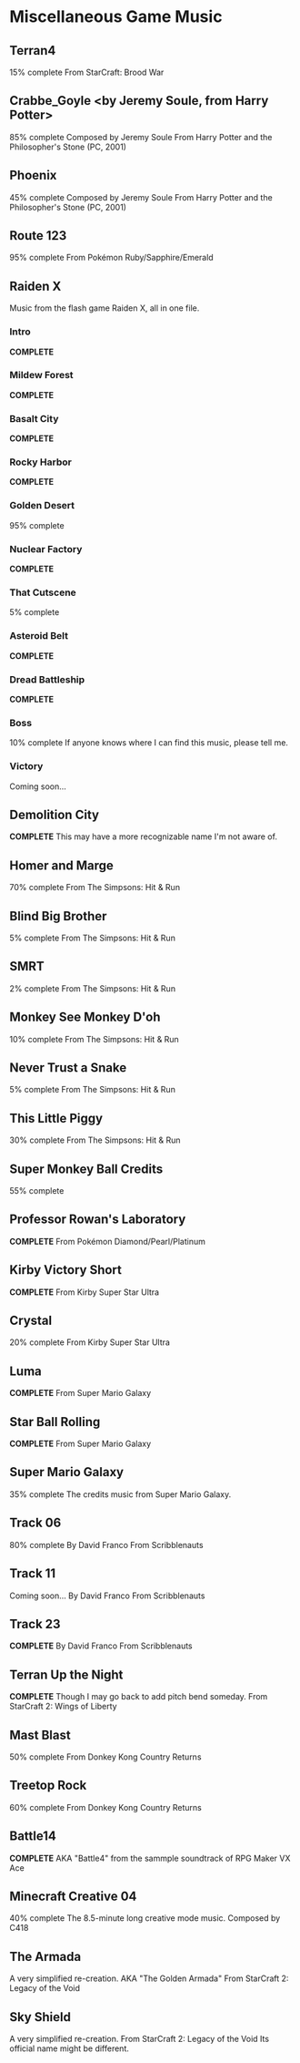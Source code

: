 # Miscellaneous Game Music

## Terran4
15% complete
From StarCraft: Brood War

## Crabbe_Goyle <by Jeremy Soule, from Harry Potter>
85% complete
Composed by Jeremy Soule
From Harry Potter and the Philosopher's Stone (PC, 2001)

## Phoenix
45% complete
Composed by Jeremy Soule
From Harry Potter and the Philosopher's Stone (PC, 2001)

## Route 123
95% complete
From Pokémon Ruby/Sapphire/Emerald

## Raiden X
Music from the flash game Raiden X, all in one file.

### Intro
**COMPLETE**

### Mildew Forest
**COMPLETE**

### Basalt City
**COMPLETE**

### Rocky Harbor
**COMPLETE**

### Golden Desert
95% complete

### Nuclear Factory
**COMPLETE**

### That Cutscene
5% complete

### Asteroid Belt
**COMPLETE**

### Dread Battleship
**COMPLETE**

### Boss
10% complete
If anyone knows where I can find this music, please tell me.

### Victory
Coming soon...

## Demolition City
**COMPLETE**
This may have a more recognizable name I'm not aware of.

## Homer and Marge
70% complete
From The Simpsons: Hit & Run

## Blind Big Brother
5% complete
From The Simpsons: Hit & Run

## SMRT
2% complete
From The Simpsons: Hit & Run

## Monkey See Monkey D'oh
10% complete
From The Simpsons: Hit & Run

## Never Trust a Snake
5% complete
From The Simpsons: Hit & Run

## This Little Piggy
30% complete
From The Simpsons: Hit & Run

## Super Monkey Ball Credits
55% complete

## Professor Rowan's Laboratory
**COMPLETE**
From Pokémon Diamond/Pearl/Platinum

## Kirby Victory Short
**COMPLETE**
From Kirby Super Star Ultra

## Crystal
20% complete
From Kirby Super Star Ultra

## Luma
**COMPLETE**
From Super Mario Galaxy

## Star Ball Rolling
**COMPLETE**
From Super Mario Galaxy

## Super Mario Galaxy
35% complete
The credits music from Super Mario Galaxy.

## Track 06
80% complete
By David Franco
From Scribblenauts

## Track 11
Coming soon...
By David Franco
From Scribblenauts

## Track 23
**COMPLETE**
By David Franco
From Scribblenauts

## Terran Up the Night
**COMPLETE**
Though I may go back to add pitch bend someday.
From StarCraft 2: Wings of Liberty

## Mast Blast
50% complete
From Donkey Kong Country Returns

## Treetop Rock
60% complete
From Donkey Kong Country Returns

## Battle14
**COMPLETE**
AKA "Battle4" from the sammple soundtrack of RPG Maker VX Ace

## Minecraft Creative 04
40% complete
The 8.5-minute long creative mode music.
Composed by C418

## The Armada
A very simplified re-creation.
AKA "The Golden Armada"
From StarCraft 2: Legacy of the Void

## Sky Shield
A very simplified re-creation.
From StarCraft 2: Legacy of the Void
Its official name might be different.
